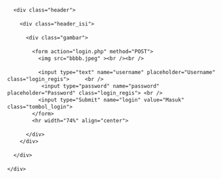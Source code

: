 

<html>
  <head>
    <title> Form Login Type 1 </title>
    <link href="login1.css" rel="stylesheet" type="text/css" >
  </head>

  <body>
    <div id="utama">

      <div class="header">

        <div class="header_isi">

          <div class="gambar">

            <form action="login.php" method="POST">
              <img src="bbbb.jpeg" ><br /><br />

              <input type="text" name="username" placeholder="Username" class="login_regis">     <br />
               <input type="password" name="password" placeholder="Password" class="login_regis"> <br />
              <input type="Submit" name="login" value="Masuk" class="tombol_login">
            </form>
            <hr width="74%" align="center">

          </div>
        </div>

      </div>

    </div>
  </body>
</html>



